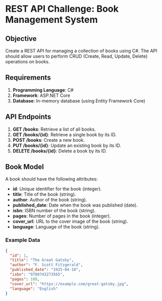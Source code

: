 # REST API Challenge: Book Management System

## Objective
Create a REST API for managing a collection of books using C#. The API should allow users to perform CRUD (Create, Read, Update, Delete) operations on books.

## Requirements
1. **Programming Language**: C#
2. **Framework**: ASP.NET Core
3. **Database**: In-memory database (using Entity Framework Core)

## API Endpoints
1. **GET /books**: Retrieve a list of all books.
2. **GET /books/{id}**: Retrieve a single book by its ID.
3. **POST /books**: Create a new book.
4. **PUT /books/{id}**: Update an existing book by its ID.
5. **DELETE /books/{id}**: Delete a book by its ID.

## Book Model
A book should have the following attributes:
- **id**: Unique identifier for the book (integer).
- **title**: Title of the book (string).
- **author**: Author of the book (string).
- **published_date**: Date when the book was published (date).
- **isbn**: ISBN number of the book (string).
- **pages**: Number of pages in the book (integer).
- **cover_url**: URL to the cover image of the book (string).
- **language**: Language of the book (string).

### Example Data
```json
{
  "id": 1,
  "title": "The Great Gatsby",
  "author": "F. Scott Fitzgerald",
  "published_date": "1925-04-10",
  "isbn": "9780743273565",
  "pages": 180,
  "cover_url": "https://example.com/great-gatsby.jpg",
  "language": "English"
}
